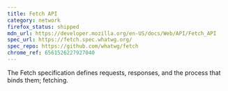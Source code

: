 ```yaml
---
title: Fetch API
category: network
firefox_status: shipped
mdn_url: https://developer.mozilla.org/en-US/docs/Web/API/Fetch_API
spec_url: https://fetch.spec.whatwg.org/
spec_repo: https://github.com/whatwg/fetch
chrome_ref: 6561526227927040
---
```


The Fetch specification defines requests, responses, and the process that binds them; fetching.
